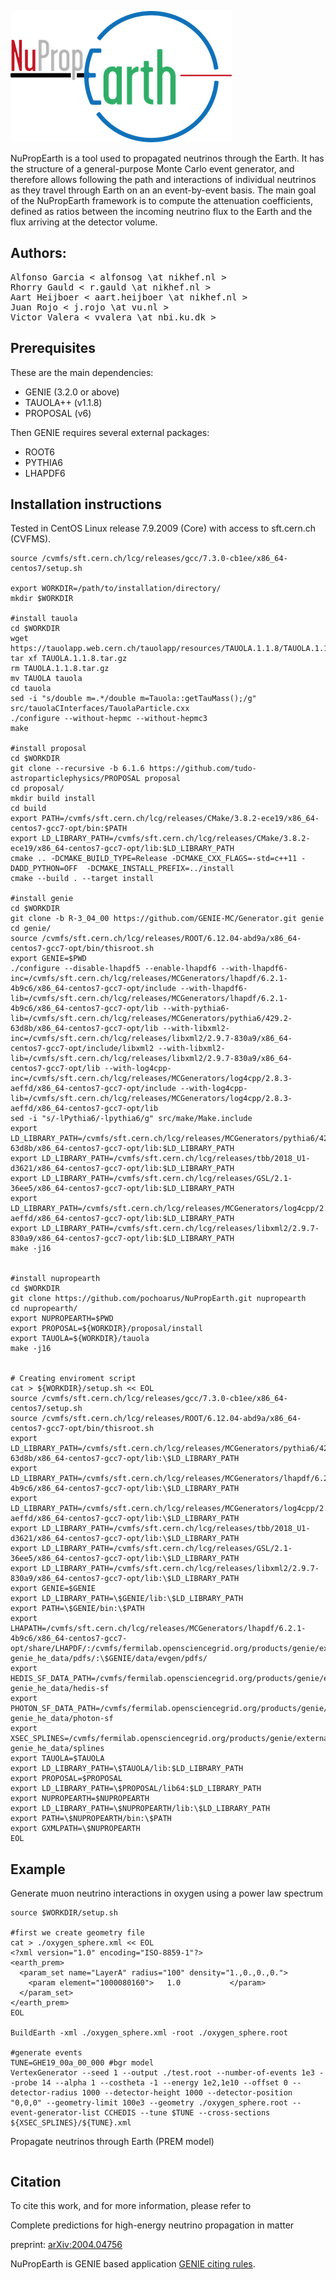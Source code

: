 ![logo](/logo.png)


NuPropEarth is a tool used to propagated neutrinos through the Earth. It has the structure of a general-purpose Monte Carlo event generator, and therefore allows following the path and interactions of individual neutrinos as they travel through Earth on an an event-by-event basis. The main goal of the NuPropEarth framework is to compute the attenuation coefficients, defined as ratios between the incoming neutrino flux to the Earth and the flux arriving at the detector volume.

## Authors: 

<pre>
Alfonso Garcia < alfonsog \at nikhef.nl >
Rhorry Gauld < r.gauld \at nikhef.nl >
Aart Heijboer < aart.heijboer \at nikhef.nl >
Juan Rojo < j.rojo \at vu.nl >
Victor Valera < vvalera \at nbi.ku.dk >
</pre>


## Prerequisites

These are the main dependencies:

- GENIE (3.2.0 or above)
- TAUOLA++ (v1.1.8)
- PROPOSAL (v6)

Then GENIE requires several external packages:

- ROOT6
- PYTHIA6
- LHAPDF6


## Installation instructions

Tested in CentOS Linux release 7.9.2009 (Core) with access to sft.cern.ch (CVFMS).

```
source /cvmfs/sft.cern.ch/lcg/releases/gcc/7.3.0-cb1ee/x86_64-centos7/setup.sh

export WORKDIR=/path/to/installation/directory/
mkdir $WORKDIR

#install tauola
cd $WORKDIR
wget https://tauolapp.web.cern.ch/tauolapp/resources/TAUOLA.1.1.8/TAUOLA.1.1.8.tar.gz
tar xf TAUOLA.1.1.8.tar.gz
rm TAUOLA.1.1.8.tar.gz
mv TAUOLA tauola
cd tauola
sed -i "s/double m=.*/double m=Tauola::getTauMass();/g" src/tauolaCInterfaces/TauolaParticle.cxx
./configure --without-hepmc --without-hepmc3
make

#install proposal
cd $WORKDIR
git clone --recursive -b 6.1.6 https://github.com/tudo-astroparticlephysics/PROPOSAL proposal
cd proposal/
mkdir build install
cd build
export PATH=/cvmfs/sft.cern.ch/lcg/releases/CMake/3.8.2-ece19/x86_64-centos7-gcc7-opt/bin:$PATH
export LD_LIBRARY_PATH=/cvmfs/sft.cern.ch/lcg/releases/CMake/3.8.2-ece19/x86_64-centos7-gcc7-opt/lib:$LD_LIBRARY_PATH
cmake .. -DCMAKE_BUILD_TYPE=Release -DCMAKE_CXX_FLAGS=-std=c++11 -DADD_PYTHON=OFF  -DCMAKE_INSTALL_PREFIX=../install
cmake --build . --target install

#install genie
cd $WORKDIR
git clone -b R-3_04_00 https://github.com/GENIE-MC/Generator.git genie
cd genie/
source /cvmfs/sft.cern.ch/lcg/releases/ROOT/6.12.04-abd9a/x86_64-centos7-gcc7-opt/bin/thisroot.sh
export GENIE=$PWD
./configure --disable-lhapdf5 --enable-lhapdf6 --with-lhapdf6-inc=/cvmfs/sft.cern.ch/lcg/releases/MCGenerators/lhapdf/6.2.1-4b9c6/x86_64-centos7-gcc7-opt/include --with-lhapdf6-lib=/cvmfs/sft.cern.ch/lcg/releases/MCGenerators/lhapdf/6.2.1-4b9c6/x86_64-centos7-gcc7-opt/lib --with-pythia6-lib=/cvmfs/sft.cern.ch/lcg/releases/MCGenerators/pythia6/429.2-63d8b/x86_64-centos7-gcc7-opt/lib --with-libxml2-inc=/cvmfs/sft.cern.ch/lcg/releases/libxml2/2.9.7-830a9/x86_64-centos7-gcc7-opt/include/libxml2 --with-libxml2-lib=/cvmfs/sft.cern.ch/lcg/releases/libxml2/2.9.7-830a9/x86_64-centos7-gcc7-opt/lib --with-log4cpp-inc=/cvmfs/sft.cern.ch/lcg/releases/MCGenerators/log4cpp/2.8.3-aeffd/x86_64-centos7-gcc7-opt/include --with-log4cpp-lib=/cvmfs/sft.cern.ch/lcg/releases/MCGenerators/log4cpp/2.8.3-aeffd/x86_64-centos7-gcc7-opt/lib
sed -i "s/-lPythia6/-lpythia6/g" src/make/Make.include
export LD_LIBRARY_PATH=/cvmfs/sft.cern.ch/lcg/releases/MCGenerators/pythia6/429.2-63d8b/x86_64-centos7-gcc7-opt/lib:$LD_LIBRARY_PATH
export LD_LIBRARY_PATH=/cvmfs/sft.cern.ch/lcg/releases/tbb/2018_U1-d3621/x86_64-centos7-gcc7-opt/lib:$LD_LIBRARY_PATH
export LD_LIBRARY_PATH=/cvmfs/sft.cern.ch/lcg/releases/GSL/2.1-36ee5/x86_64-centos7-gcc7-opt/lib:$LD_LIBRARY_PATH
export LD_LIBRARY_PATH=/cvmfs/sft.cern.ch/lcg/releases/MCGenerators/log4cpp/2.8.3-aeffd/x86_64-centos7-gcc7-opt/lib:$LD_LIBRARY_PATH
export LD_LIBRARY_PATH=/cvmfs/sft.cern.ch/lcg/releases/libxml2/2.9.7-830a9/x86_64-centos7-gcc7-opt/lib:$LD_LIBRARY_PATH
make -j16


#install nupropearth
cd $WORKDIR
git clone https://github.com/pochoarus/NuPropEarth.git nupropearth
cd nupropearth/
export NUPROPEARTH=$PWD
export PROPOSAL=${WORKDIR}/proposal/install
export TAUOLA=${WORKDIR}/tauola
make -j16


# Creating enviroment script
cat > ${WORKDIR}/setup.sh << EOL
source /cvmfs/sft.cern.ch/lcg/releases/gcc/7.3.0-cb1ee/x86_64-centos7/setup.sh
source /cvmfs/sft.cern.ch/lcg/releases/ROOT/6.12.04-abd9a/x86_64-centos7-gcc7-opt/bin/thisroot.sh
export LD_LIBRARY_PATH=/cvmfs/sft.cern.ch/lcg/releases/MCGenerators/pythia6/429.2-63d8b/x86_64-centos7-gcc7-opt/lib:\$LD_LIBRARY_PATH
export LD_LIBRARY_PATH=/cvmfs/sft.cern.ch/lcg/releases/MCGenerators/lhapdf/6.2.1-4b9c6/x86_64-centos7-gcc7-opt/lib:\$LD_LIBRARY_PATH
export LD_LIBRARY_PATH=/cvmfs/sft.cern.ch/lcg/releases/MCGenerators/log4cpp/2.8.3-aeffd/x86_64-centos7-gcc7-opt/lib:\$LD_LIBRARY_PATH
export LD_LIBRARY_PATH=/cvmfs/sft.cern.ch/lcg/releases/tbb/2018_U1-d3621/x86_64-centos7-gcc7-opt/lib:\$LD_LIBRARY_PATH
export LD_LIBRARY_PATH=/cvmfs/sft.cern.ch/lcg/releases/GSL/2.1-36ee5/x86_64-centos7-gcc7-opt/lib:\$LD_LIBRARY_PATH
export LD_LIBRARY_PATH=/cvmfs/sft.cern.ch/lcg/releases/libxml2/2.9.7-830a9/x86_64-centos7-gcc7-opt/lib:\$LD_LIBRARY_PATH
export GENIE=$GENIE
export LD_LIBRARY_PATH=\$GENIE/lib:\$LD_LIBRARY_PATH
export PATH=\$GENIE/bin:\$PATH
export LHAPATH=/cvmfs/sft.cern.ch/lcg/releases/MCGenerators/lhapdf/6.2.1-4b9c6/x86_64-centos7-gcc7-opt/share/LHAPDF/:/cvmfs/fermilab.opensciencegrid.org/products/genie/externals/pochoarus-genie_he_data/pdfs/:\$GENIE/data/evgen/pdfs/
export HEDIS_SF_DATA_PATH=/cvmfs/fermilab.opensciencegrid.org/products/genie/externals/pochoarus-genie_he_data/hedis-sf
export PHOTON_SF_DATA_PATH=/cvmfs/fermilab.opensciencegrid.org/products/genie/externals/pochoarus-genie_he_data/photon-sf
export XSEC_SPLINES=/cvmfs/fermilab.opensciencegrid.org/products/genie/externals/pochoarus-genie_he_data/splines
export TAUOLA=$TAUOLA
export LD_LIBRARY_PATH=\$TAUOLA/lib:$LD_LIBRARY_PATH
export PROPOSAL=$PROPOSAL
export LD_LIBRARY_PATH=\$PROPOSAL/lib64:$LD_LIBRARY_PATH
export NUPROPEARTH=$NUPROPEARTH
export LD_LIBRARY_PATH=\$NUPROPEARTH/lib:\$LD_LIBRARY_PATH
export PATH=\$NUPROPEARTH/bin:\$PATH
export GXMLPATH=\$NUPROPEARTH
EOL
```



## Example

Generate muon neutrino interactions in oxygen using a power law spectrum
```
source $WORKDIR/setup.sh

#first we create geometry file
cat > ./oxygen_sphere.xml << EOL
<?xml version="1.0" encoding="ISO-8859-1"?>
<earth_prem>
  <param_set name="LayerA" radius="100" density="1.,0.,0.,0.">
    <param element="1000080160">   1.0           </param>
  </param_set>
</earth_prem>
EOL

BuildEarth -xml ./oxygen_sphere.xml -root ./oxygen_sphere.root

#generate events
TUNE=GHE19_00a_00_000 #bgr model
VertexGenerator --seed 1 --output ./test.root --number-of-events 1e3 --probe 14 --alpha 1 --costheta -1 --energy 1e2,1e10 --offset 0 --detector-radius 1000 --detector-height 1000 --detector-position "0,0,0" --geometry-limit 100e3 --geometry ./oxygen_sphere.root --event-generator-list CCHEDIS --tune $TUNE --cross-sections ${XSEC_SPLINES}/${TUNE}.xml
```

Propagate neutrinos through Earth (PREM model)
```
```

## Citation

To cite this work, and for more information, please refer to

Complete predictions for high-energy neutrino propagation in matter

preprint: [arXiv:2004.04756](https://arxiv.org/abs/2004.04756)

NuPropEarth is GENIE based application [GENIE citing rules](https://hep.ph.liv.ac.uk/~costasa/genie/citing.html).




